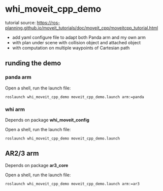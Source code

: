 # whi_moveit_cpp_demo
tutorial source: https://ros-planning.github.io/moveit_tutorials/doc/moveit_cpp/moveitcpp_tutorial.html

- add yaml configure file to adapt both Panda arm and my own arm
- with plan under scene with collision object and attached object
- with computation on multiple waypoints of Cartesian path

## runding the demo
### panda arm
Open a shell, run the launch file:
```
roslaunch whi_moveit_cpp_demo moveit_cpp_demo.launch arm:=panda
```

### whi arm
Depends on package **whi_moveit_config**

Open a shell, run the launch file:
```
roslaunch whi_moveit_cpp_demo moveit_cpp_demo.launch
```

## AR2/3 arm
Depends on package **ar3_core**

Open a shell, run the launch file:
```
roslaunch whi_moveit_cpp_demo moveit_cpp_demo.launch arm:=ar3
```
